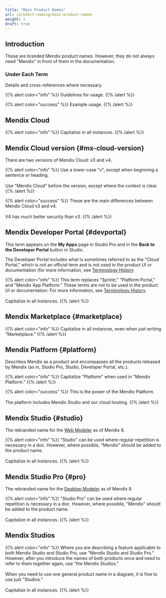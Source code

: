 ```yaml
---
title: "Main Product Names"
url: /product-naming/main-product-names
weight: 1
draft: true
---
```


## Introduction

These are branded Mendix product names. However, they do not always need "Mendix" in front of them in the documentation.

### Under Each Term

Details and cross-references where necessary.

{{% alert color="info" %}}
Guidelines for usage.
{{% /alert %}}

{{% alert color="success" %}}
Example usage.
{{% /alert %}}

## Mendix Cloud

{{% alert color="info" %}}
Capitalize in all instances.
{{% /alert %}}

## Mendix Cloud version {#mx-cloud-version}

There are two versions of Mendix Cloud: v3 and v4.

{{% alert color="info" %}}
Use a lower-case "v", except when beginning a sentence or heading.<br />
<br />
Use "Mendix Cloud" before the version, except where the context is clear.
{{% /alert %}}

{{% alert color="success" %}}
These are the main differences between Mendix Cloud v3 and v4.<br />
<br />
V4 has much better security than v3.
{{% /alert %}}

## Mendix Developer Portal {#devportal}

This term appears on the **My Apps** page in Studio Pro and in the **Back to the Developer Portal** button in Studio.

The Developer Portal includes what is sometimes referred to as the "Cloud Portal," which is not an official term and is not used in the product UI or documentation (for more information, see [Terminology History](terminology-history)

{{% alert color="info" %}}
This term replaces "Sprintr," "Platform Portal," and "Mendix App Platform." These terms are not to be used in the product UI or documentation. For more information, see [Terminology History](terminology-history).<br />
<br />
Capitalize in all instances.
{{% /alert %}}

## Mendix Marketplace {#marketplace}

{{% alert color="info" %}}
Capitalize in all instances, even when just writing "Marketplace."
{{% /alert %}}

## Mendix Platform {#platform}

Describes Mendix as a product and encompasses all the products released by Mendix (as in, Studio Pro, Studio, Developer Portal, etc.).

{{% alert color="info" %}}
Capitalize "Platform" when used in "Mendix Platform."
{{% /alert %}}

{{% alert color="success" %}}
This is the power of the Mendix Platform.<br />
<br />
The platform includes Mendix Studio and our cloud hosting.
{{% /alert %}}

## Mendix Studio {#studio}

The rebranded name for the [Web Modeler](terminology-history#wm) as of Mendix 8.

{{% alert color="info" %}}
"Studio" can be used where regular repetition is necessary in a doc. However, where possible, "Mendix" should be added to the product name.<br />
<br />
Capitalize in all instances.
{{% /alert %}}

## Mendix Studio Pro {#pro}

The rebranded name for the [Desktop Modeler](terminology-history#dm) as of Mendix 8.

{{% alert color="info" %}}
"Studio Pro" can be used where regular repetition is necessary in a doc. However, where possible, "Mendix" should be added to the product name.<br />
<br />
Capitalize in all instances.
{{% /alert %}}

## Mendix Studios

{{% alert color="info" %}}
Where you are describing a feature applicable to both Mendix Studio and Studio Pro, use "Mendix Studio and Studio Pro." However, after you introduce the names of both products once and need to refer to them together again, use "the Mendix Studios."<br />
<br />
When you need to use one general product name in a diagram, it is fine to use just "Studios."<br />
<br />
Capitalize in all instances.
{{% /alert %}}
